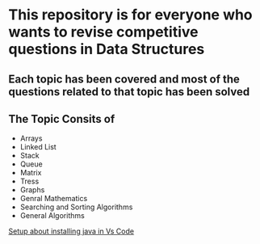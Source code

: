 # This repository is for everyone who wants to revise competitive questions in Data Structures

## Each topic has been covered and most of the questions related to that topic has been solved

## The Topic Consits of 
 - Arrays
 - Linked List
 - Stack
 - Queue
 - Matrix
 - Tress
 - Graphs
 - Genral Mathematics
 - Searching and Sorting Algorithms
 - General Algorithms

[Setup about installing java in Vs Code]('https://www.youtube.com/watch?v=ClU9N4ub_Ko')